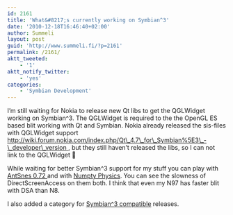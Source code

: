 ```yaml
---
id: 2161
title: 'What&#8217;s currently working on Symbian^3'
date: '2010-12-18T16:46:40+02:00'
author: Summeli
layout: post
guid: 'http://www.summeli.fi/?p=2161'
permalink: /2161/
aktt_tweeted:
    - '1'
aktt_notify_twitter:
    - 'yes'
categories:
    - 'Symbian Development'
---
```


I’m still waiting for Nokia to release new Qt libs to get the QGLWidget working on Symbian^3. The QGLWidget is required to the the OpenGL ES based blit working with Qt and Symbian. Nokia already released the sis-files with QGLWidget support [http://wiki.forum.nokia.com/index.php/Qt\_4.7\_for\_Symbian%5E3\_-\_developer\_version ](http://wiki.forum.nokia.com/index.php/Qt_4.7_for_Symbian%5E3_-_developer_version), but they still haven’t released the libs, so I can not link to the QGLWidget 🙁  

While waiting for better Symbian^3 support for my stuff you can play with [AntSnes 0.72 ](/1699) and with [Numpty Physics](/1891). You can see the slowness of DirectScreenAccess on them both. I think that even my N97 has faster blit with DSA than N8.  

I also added a category for [Symbian^3 compatible](/categories/symbian-3/) releases.